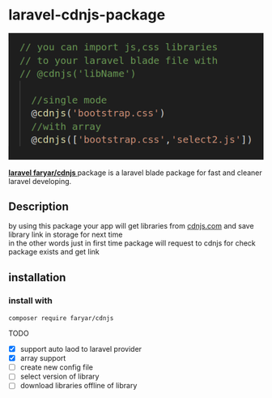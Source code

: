 # laravel-cdnjs-package
![logo](https://github.com/faryar76/laravel-cdnjs-package/blob/master/simple.png)

__[laravel faryar/cdnjs ](https://packagist.org/packages/faryar/cdnjs)__ package is a laravel blade package for 
fast and cleaner laravel developing.
## Description
 by using this package your app will get libraries from 
 [cdnjs.com](https://cdnjs.com) and save library link in storage for next time 
 <br />
 in the other words just in first time package will request to cdnjs for check package exists and get link
## installation
### install with
```
composer require faryar/cdnjs

```
TODO
- [x] support auto laod to laravel provider 
- [x] array support
- [ ] create new config file
- [ ] select version of library
- [ ] download libraries offline of library
